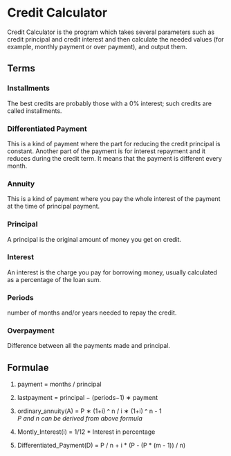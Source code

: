 # Credit Calculator
Credit Calculator is the program which takes several parameters such as credit principal and credit interest and then calculate the needed values (for example, monthly payment or over payment), and output them.
## Terms
### Installments
The best credits are probably those with a 0% interest; such credits are called installments.
### Differentiated Payment
This is a kind of payment where the part for reducing the credit principal is constant. Another part of the payment is for interest repayment and it reduces during the credit term. It means that the payment is different every month.
### Annuity
This is a kind of payment where you pay the whole interest of the payment at the time of principal payment.
### Principal
A principal is the original amount of money you get on credit. 
### Interest
An interest is the charge you pay for borrowing money, usually calculated as a percentage of the loan sum.
### Periods
number of months and/or years needed to repay the credit.
### Overpayment
Difference between all the payments made and principal.
## Formulae
1. payment = months / principal<br/>
2. lastpayment = principal − (periods−1) ∗ payment<br/>
3. ordinary_annuity(A) = P ∗ (1+i) ^ n / i ∗ (1+i) ^ n - 1<br/>
*P and n can be derived from above formula*<br/>

4. Montly_Interest(i) = 1/12 * Interest in percentage
5. Differentiated_Payment(D) = P / n + i * (P - (P * (m - 1)) / n)

 
